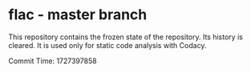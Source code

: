 # flac - master branch

This repository contains the frozen state of the repository.
Its history is cleared. It is used only for static code
analysis with Codacy.

Commit Time: 1727397858